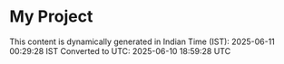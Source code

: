 # My Project

This content is dynamically generated in Indian Time (IST): 2025-06-11 00:29:28 IST
Converted to UTC: 2025-06-10 18:59:28 UTC
